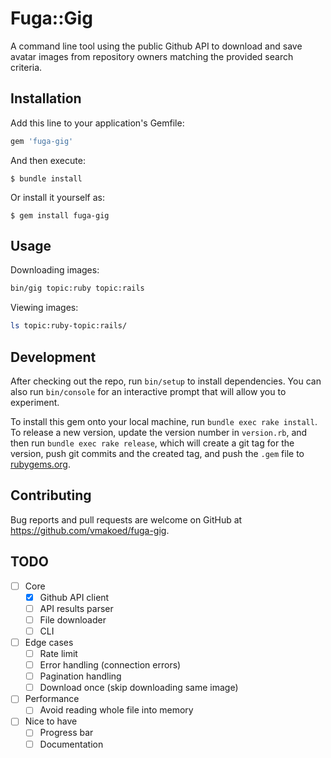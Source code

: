 # Fuga::Gig

A command line tool using the public Github API to download and save avatar
images from repository owners matching the provided search criteria.

## Installation

Add this line to your application's Gemfile:

```ruby
gem 'fuga-gig'
```

And then execute:

    $ bundle install

Or install it yourself as:

    $ gem install fuga-gig

## Usage

Downloading images:

```bash
bin/gig topic:ruby topic:rails
```

Viewing images:
```bash
ls topic:ruby-topic:rails/
```

## Development

After checking out the repo, run `bin/setup` to install dependencies. You can also run `bin/console` for an interactive prompt that will allow you to experiment.

To install this gem onto your local machine, run `bundle exec rake install`. To release a new version, update the version number in `version.rb`, and then run `bundle exec rake release`, which will create a git tag for the version, push git commits and the created tag, and push the `.gem` file to [rubygems.org](https://rubygems.org).

## Contributing

Bug reports and pull requests are welcome on GitHub at https://github.com/vmakoed/fuga-gig.

## TODO

- [ ] Core
  - [x] Github API client
  - [ ] API results parser
  - [ ] File downloader
  - [ ] CLI
- [ ] Edge cases
  - [ ] Rate limit
  - [ ] Error handling (connection errors)
  - [ ] Pagination handling
  - [ ] Download once (skip downloading same image)
- [ ] Performance
  - [ ] Avoid reading whole file into memory
- [ ] Nice to have
   - [ ] Progress bar
   - [ ] Documentation
